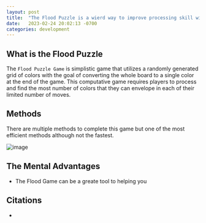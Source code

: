 ```yaml
---
layout: post
title:  "The Flood Puzzle is a wierd way to improve processing skill within people."
date:   2023-02-24 20:02:13 -0700
categories: development
---
```


## What is the Flood Puzzle

The `Flood Puzzle Game` is simplistic game that utilizes a randomly generated grid of colors with the goal of converting the whole board to a single color at the end of the game. This computative game requires players to process and find the most number of colors that they can envelope in each of their limited number of moves.

## Methods

There are multiple methods to complete this game but one of the most efficient methods although not the fastest.

![image](https://res.cloudinary.com/dgwjrp9pb/image/upload/v1677389626/Screen_Shot_2023-02-25_at_10.31.27_PM_qjdojv.png)

## The Mental Advantages

- The Flood Game can be a greate tool to helping you

## Citations

- 
